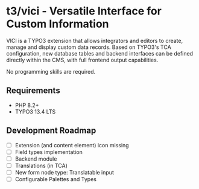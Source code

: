 # t3/vici - Versatile Interface for Custom Information

VICI is a TYPO3 extension that allows integrators and editors to create, manage and display custom data records.
Based on TYPO3's TCA configuration, new database tables and backend interfaces can be defined directly within the CMS,
with full frontend output capabilities.

No programming skills are required.


## Requirements

* PHP 8.2+
* TYPO3 13.4 LTS


## Development Roadmap

* [ ] Extension (and content element) icon missing
* [ ] Field types implementation
* [ ] Backend module
* [ ] Translations (in TCA)
* [ ] New form node type: Translatable input
* [ ] Configurable Palettes and Types
